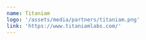 ```yaml
---
name: Titaniam
logo: '/assets/media/partners/titaniam.png'
link: 'https://www.titaniamlabs.com/'
---
```

